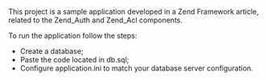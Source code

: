 This project is a sample application developed in a Zend Framework article, related to the Zend_Auth and Zend_Acl components.

To run the application follow the steps:

* Create a database;
* Paste the code located in db.sql;
* Configure application.ini to match your database server configuration.
